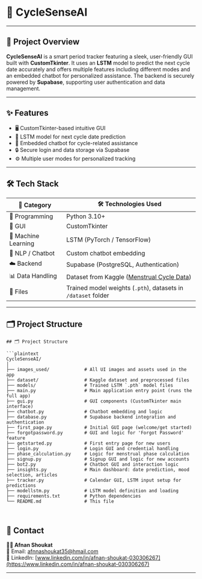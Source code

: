 # 🎉 CycleSenseAI


---

## 🚀 Project Overview
**CycleSenseAI** is a smart period tracker featuring a sleek, user-friendly GUI built with **CustomTkinter**. It uses an **LSTM** model to predict the next cycle date accurately and offers multiple features including different modes and an embedded chatbot for personalized assistance. The backend is securely powered by **Supabase**, supporting user authentication and data management.

---

## ✨ Features
- 🖥️ CustomTkinter-based intuitive GUI  
- 🔮 LSTM model for next cycle date prediction  
- 🤖 Embedded chatbot for cycle-related assistance  
- 🔒 Secure login and data storage via Supabase  
- ⚙️ Multiple user modes for personalized tracking  

---

## 🛠️ Tech Stack

| 🔧 Category       | 🛠️ Technologies Used                                  |
|-------------------|------------------------------------------------------|
| 🐍 Programming    | Python 3.10+                                         |
| 🎨 GUI            | CustomTkinter                                        |
| 🤖 Machine Learning| LSTM (PyTorch / TensorFlow)                          |
| 💬 NLP / Chatbot  | Custom chatbot embedding                             |
| ☁️ Backend         | Supabase (PostgreSQL, Authentication)                |
| 📊 Data Handling  | Dataset from Kaggle ([Menstrual Cycle Data](https://www.kaggle.com/datasets/nikitabisht/menstrual-cycle-data)) |
| 📁 Files          | Trained model weights (`.pth`), datasets in `/dataset` folder |

---

## 🗂️ Project Structure

```plaintext
## 🗂️ Project Structure

```plaintext
CycleSenseAI/
│
├── images_used/             # All UI images and assets used in the app
├── dataset/                 # Kaggle dataset and preprocessed files
├── models/                  # Trained LSTM `.pth` model files
├── main.py                  # Main application entry point (runs the full app)
├── gui.py                   # GUI components (CustomTkinter main interface)
├── chatbot.py               # Chatbot embedding and logic
├── database.py              # Supabase backend integration and authentication
├── first_page.py            # Initial GUI page (welcome/get started)
├── forgotpassword.py        # GUI and logic for 'Forgot Password' feature
├── getstarted.py            # First entry page for new users
├── login.py                 # Login GUI and credential handling
├── phase_calculation.py     # Logic for menstrual phase calculation
├── signup.py                # Signup GUI and logic for new accounts
├── bot2.py                  # Chatbot GUI and interaction logic
├── insights.py              # Main dashboard: date prediction, mood selection, articles
├── tracker.py               # Calendar GUI, LSTM input setup for predictions
├── modellstm.py             # LSTM model definition and loading
├── requirements.txt         # Python dependencies
└── README.md                # This file



```
## 📩 Contact

**👩‍💻 Afnan Shoukat**  
📧 Email: [afnnashoukat35@hmail.com](mailto:afnnashoukat35@hmail.com)  
🔗 LinkedIn: [www.linkedin.com/in/afnan-shoukat-030306267](https://www.linkedin.com/in/afnan-shoukat-030306267)

---

